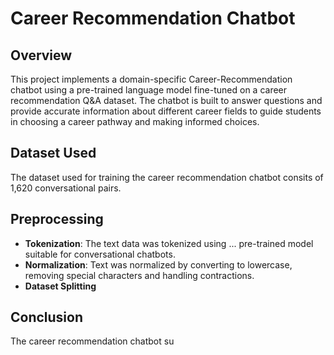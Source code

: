 # Career Recommendation Chatbot

## Overview

This project implements a domain-specific Career-Recommendation chatbot using a pre-trained language model fine-tuned on a career recommendation Q&A dataset. The chatbot is built to answer questions and provide accurate information about different career fields to guide students in choosing a career pathway and making informed choices.

## Dataset Used

The dataset used for training the career recommendation chatbot consits of 1,620 conversational pairs. 

## Preprocessing

- **Tokenization**: The text data was tokenized using ... pre-trained model suitable for conversational chatbots.
- **Normalization**: Text was normalized by converting to lowercase, removing special characters and handling contractions.
- **Dataset Splitting**

## Conclusion

The career recommendation chatbot su
